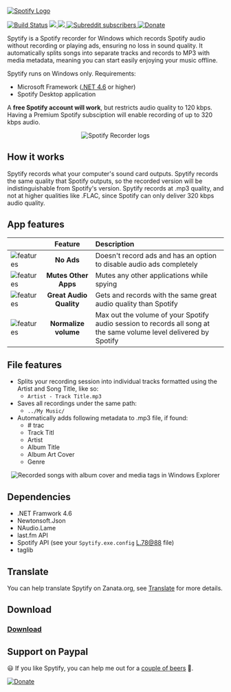 <a title="https://jwallet.github.io/spy-spotify/" href="https://jwallet.github.io/spy-spotify/">
   <img alt="Spotify Logo" src="https://user-images.githubusercontent.com/23088305/29906214-6daad21c-8de1-11e7-80f5-ef6791cc7825.png" /></a>

[![Build Status](https://travis-ci.org/jwallet/spy-spotify.svg?branch=master)](https://travis-ci.org/jwallet/spy-spotify)
<a href="https://github.com/jwallet/spy-spotify/releases/latest">
   <img src="https://img.shields.io/github/tag/jwallet/spy-spotify.svg?label=version" />
   <img src="https://img.shields.io/github/downloads/jwallet/spy-spotify/total.svg?color=yellow&label=downloads" />
</a>
<a href="https://www.reddit.com/r/spytify">
   ![Subreddit subscribers](https://img.shields.io/reddit/subreddit-subscribers/spytify.svg?label=r%2Fspytify)
</a>
[![Donate](https://img.shields.io/badge/Donate-PayPal-green.svg)](https://paypal.me/spytify?locale.x=en_US)

Spytify is a Spotify recorder for Windows which records Spotify audio without recording or playing ads, ensuring no loss in sound quality. It automatically splits songs into separate tracks and records to MP3 with media metadata, meaning you can start easily enjoying your music offline.

Spytify runs on Windows only. Requirements: 
- Microsoft Framework ([.NET 4.6](https://www.microsoft.com/en-US/download/details.aspx?id=48130) or higher)
- Spotify Desktop application

A __free Spotify account will work__, but restricts audio quality to 120 kbps. Having a Premium Spotify subsciption will enable recording of up to 320 kbps audio.

<p align="center"><img alt="Spotify Recorder logs" src="https://raw.githubusercontent.com/jwallet/spy-spotify/gh-pages/assets/images/ui_record.png" /></p>

## How it works
Spytify records what your computer's sound card outputs. Spytify records the same quality that Spotify outputs, so the recorded version will be indistinguishable from Spotify's version. Spytify records at .mp3 quality, and not at higher qualities like .FLAC, since Spotify can only deliver 320 kbps audio quality.

## App features

|| Feature | Description |
| - | :-: | :- |
| <img alt="features" src="https://raw.githubusercontent.com/jwallet/spy-spotify/gh-pages/assets/images/feature_no_ad.png" /> | __No Ads__ | Doesn't record ads and has an option to disable audio ads completely |
| <img alt="features" src="https://raw.githubusercontent.com/jwallet/spy-spotify/gh-pages/assets/images/feature_mute_apps.png" /> | __Mutes Other Apps__ | Mutes any other applications while spying |
| <img alt="features" src="https://raw.githubusercontent.com/jwallet/spy-spotify/gh-pages/assets/images/feature_audio_quality.png" /> | __Great Audio Quality__ | Gets and records with the same great audio quality than Spotify |
| <img alt="features" src="https://raw.githubusercontent.com/jwallet/spy-spotify/gh-pages/assets/images/feature_max_out.png" /> | __Normalize volume__ | Max out the volume of your Spotify audio session to records all song at the same volume level delivered by Spotify |

## File features
- Splits your recording session into individual tracks formatted using the Artist and Song Title, like so:
   - `Artist - Track Title.mp3`
- Saves all recordings under the same path:
   - `../My Music/`
- Automatically adds following metadata to .mp3 file, if found:
   - \# trac
   - Track Titl
   - Artist
   - Album Title
   - Album Art Cover
   - Genre

<p align="center"><img alt="Recorded songs with album cover and media tags in Windows Explorer" src="https://raw.githubusercontent.com/jwallet/spy-spotify/gh-pages/assets/images/saved_songs_list.png" /></p>


## Dependencies
- .NET Framwork 4.6
- Newtonsoft.Json
- NAudio.Lame
- last.fm API
- Spotify API (see your `Spytify.exe.config` [L.78@88](https://github.com/jwallet/spy-spotify/blob/327e8d0fc1bb7281b302f6bcba973d5b3c0a2fd9/EspionSpotify/App.config) file)
- taglib

## Translate
You can help translate Spytify on Zanata.org, see [Translate](translate.md) for more details.

## Download
### [Download](https://github.com/jwallet/spy-spotify/releases)

## Support on Paypal
😃 If you like Spytify, you can help me out for a [couple of beers](https://paypal.me/spytify?locale.x=en_US) 🍺.

[![Donate](https://img.shields.io/badge/Donate-PayPal-green.svg)](https://paypal.me/spytify?locale.x=en_US)
